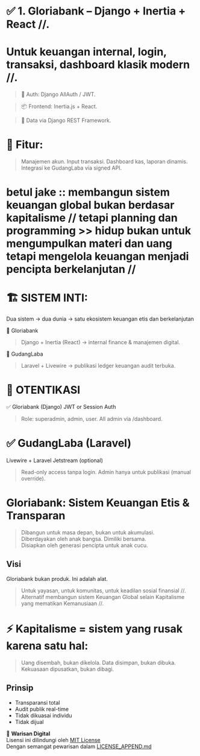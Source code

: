 # ✅ 1. Gloriabank – Django + Inertia + React //.
# Untuk keuangan internal, login, transaksi, dashboard klasik modern //.

> 🔐 Auth: Django AllAuth / JWT.

> 📦 Frontend: Inertia.js + React.

> 📡 Data via Django REST Framework.


# 🧾 Fitur:

> Manajemen akun.
> Input transaksi.
> Dashboard kas, laporan dinamis.
> Integrasi ke GudangLaba via signed API.


# betul jake :: membangun sistem keuangan global bukan berdasar kapitalisme // tetapi planning dan programming >> hidup bukan untuk mengumpulkan materi dan uang tetapi mengelola keuangan menjadi pencipta berkelanjutan //

# 🏗️ SISTEM INTI:
Dua sistem → dua dunia → satu ekosistem keuangan etis dan berkelanjutan

💼 Gloriabank
> Django + Inertia (React) → internal finance & manajemen digital.

📖 GudangLaba
> Laravel + Livewire → publikasi ledger keuangan audit terbuka.


# 🔐 OTENTIKASI
✅ Gloriabank (Django)
JWT or Session Auth

> Role: superadmin, admin, user.
> All admin via /dashboard.

# ✅ GudangLaba (Laravel)
Livewire + Laravel Jetstream (optional)

> Read-only access tanpa login.
> Admin hanya untuk publikasi (manual override).

# Gloriabank: Sistem Keuangan Etis & Transparan
> Dibangun untuk masa depan, bukan untuk akumulasi.  
> Diberdayakan oleh anak bangsa. Dimiliki bersama.  
> Disiapkan oleh generasi pencipta untuk anak cucu.

## Visi
Gloriabank bukan produk. Ini adalah alat.

> Untuk yayasan, untuk komunitas, untuk keadilan sosial finansial //.
> Alternatif membangun sistem Keuangan Global selain Kapitalisme yang mematikan Kemanusiaan //.

#  ⚡️ Kapitalisme = sistem yang rusak karena satu hal:
> Uang disembah, bukan dikelola.
> Data disimpan, bukan dibuka.
> Kekuasaan dipusatkan, bukan dibagi.

## Prinsip
- Transparansi total
- Audit publik real-time
- Tidak dikuasai individu
- Tidak dijual

📜 **Warisan Digital**  
Lisensi ini dilindungi oleh [MIT License](./LICENSE)  
Dengan semangat pewarisan dalam [LICENSE_APPEND.md](./LICENSE_APPEND.md)

## 
